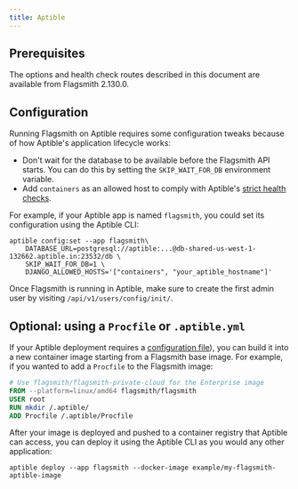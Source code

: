 ```yaml
---
title: Aptible
---
```


## Prerequisites

The options and health check routes described in this document are available from Flagsmith 2.130.0.

## Configuration

Running Flagsmith on Aptible requires some configuration tweaks because of how Aptible's application lifecycle works:

- Don't wait for the database to be available before the Flagsmith API starts. You can do this by setting the
  `SKIP_WAIT_FOR_DB` environment variable.
- Add `containers` as an allowed host to comply with Aptible's
  [strict health checks](https://www.aptible.com/docs/core-concepts/apps/connecting-to-apps/app-endpoints/https-endpoints/health-checks#strict-health-checks).

For example, if your Aptible app is named `flagsmith`, you could set its configuration using the Aptible CLI:

```shell
aptible config:set --app flagsmith\
    DATABASE_URL=postgresql://aptible:...@db-shared-us-west-1-132662.aptible.in:23532/db \
    SKIP_WAIT_FOR_DB=1 \
    DJANGO_ALLOWED_HOSTS='["containers", "your_aptible_hostname"]'
```

Once Flagsmith is running in Aptible, make sure to create the first admin user by visiting `/api/v1/users/config/init/`.

## Optional: using a `Procfile` or `.aptible.yml`

If your Aptible deployment requires a
[configuration file](https://www.aptible.com/docs/core-concepts/apps/deploying-apps/image/deploying-with-docker-image/procfile-aptible-yml-direct-docker-deploy)),
you can build it into a new container image starting from a Flagsmith base image. For example, if you wanted to add a
`Procfile` to the Flagsmith image:

```dockerfile
# Use flagsmith/flagsmith-private-cloud for the Enterprise image
FROM --platform=linux/amd64 flagsmith/flagsmith
USER root
RUN mkdir /.aptible/
ADD Procfile /.aptible/Procfile
```

After your image is deployed and pushed to a container registry that Aptible can access, you can deploy it using the
Aptible CLI as you would any other application:

```shell
aptible deploy --app flagsmith --docker-image example/my-flagsmith-aptible-image
```
